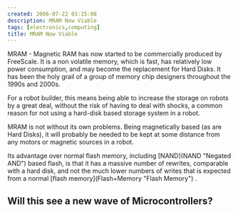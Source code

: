 ```yaml
---
created: 2006-07-22 03:15:08
description: MRAM Now Viable
tags: [electronics,computing]
title: MRAM Now Viable
---
```

 <p>
  MRAM - Magnetic RAM has now started to be commercially produced by FreeScale. It is a non 
  volatile memory, which is fast, has relatively low power consumption, and may become the 
  replacement for Hard Disks.  It has been the holy grail of a group of memory chip designers 
  throughout the 1990s and 2000s.
 </p>
 <p>
  For a robot builder, this means being able to increase the storage on robots by a great deal, 
  without the risk of having to deal with shocks, a common reason for not using a hard-disk 
  based storage system in a robot.
 </p>
 <p>
  MRAM is not without its own problems. Being magnetically based (as are Hard Disks), it will 
  probably be needed to be kept at some distance from any motors or magnetic sources in a robot.
 </p>
 <p>
  Its advantage over normal flash memory, including
  [NAND](NAND "Negated AND")
  based flash, is that it has a massive number of rewrites, comparable with a hard disk, and 
  not the much lower numbers of writes that is expected from a normal
  [flash memory](Flash+Memory "Flash Memory")
  .
 </p>
 <h2 class="showhide_heading" id="Will_this_see_a_new_wave_of_MicroControllers_">
  Will this see a new wave of Microcontrollers?
 </h2>
